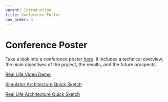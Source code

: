 ```yaml
---
parent: Introduction
title: Conference Poster
nav_order: 3
---
```


# Conference Poster

Take a look into a conference poster [here](../assets/Find_my_kitten_gala_poster.pdf). It includes a technical overview, the main objectives of the project, the results, and the future prospects.

[Real Life Video Demo](https://drive.google.com/file/d/1oTQDEhSEH8wO_iASSSiQXwlzJ6E8GzlT/view?usp=sharing)

[Simulator Architecture Quick Sketch](../assets/SimulatorArchitecture.png)

[Real Life Architecture Quick Sketch](../assets/RealLife-Architecture.png)